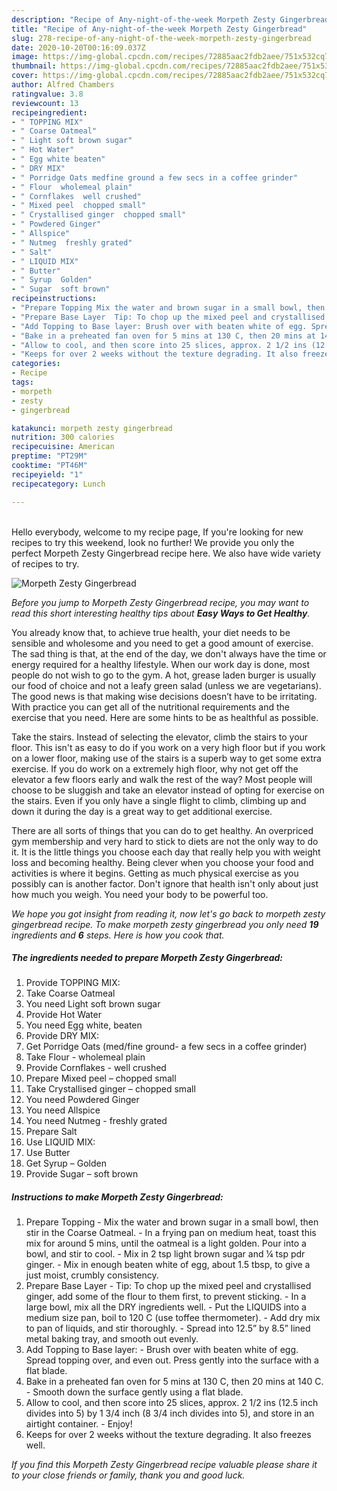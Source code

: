 ```yaml
---
description: "Recipe of Any-night-of-the-week Morpeth Zesty Gingerbread"
title: "Recipe of Any-night-of-the-week Morpeth Zesty Gingerbread"
slug: 278-recipe-of-any-night-of-the-week-morpeth-zesty-gingerbread
date: 2020-10-20T00:16:09.037Z
image: https://img-global.cpcdn.com/recipes/72885aac2fdb2aee/751x532cq70/morpeth-zesty-gingerbread-recipe-main-photo.jpg
thumbnail: https://img-global.cpcdn.com/recipes/72885aac2fdb2aee/751x532cq70/morpeth-zesty-gingerbread-recipe-main-photo.jpg
cover: https://img-global.cpcdn.com/recipes/72885aac2fdb2aee/751x532cq70/morpeth-zesty-gingerbread-recipe-main-photo.jpg
author: Alfred Chambers
ratingvalue: 3.8
reviewcount: 13
recipeingredient:
- " TOPPING MIX"
- " Coarse Oatmeal"
- " Light soft brown sugar"
- " Hot Water"
- " Egg white beaten"
- " DRY MIX"
- " Porridge Oats medfine ground a few secs in a coffee grinder"
- " Flour  wholemeal plain"
- " Cornflakes  well crushed"
- " Mixed peel  chopped small"
- " Crystallised ginger  chopped small"
- " Powdered Ginger"
- " Allspice"
- " Nutmeg  freshly grated"
- " Salt"
- " LIQUID MIX"
- " Butter"
- " Syrup  Golden"
- " Sugar  soft brown"
recipeinstructions:
- "Prepare Topping Mix the water and brown sugar in a small bowl, then stir in the Coarse Oatmeal. In a frying pan on medium heat, toast this mix for around 5 mins, until the oatmeal is a light golden. Pour into a bowl, and stir to cool. Mix in 2 tsp light brown sugar and ¼ tsp pdr ginger. Mix in enough beaten white of egg, about 1.5 tbsp, to give a just moist, crumbly consistency."
- "Prepare Base Layer  Tip: To chop up the mixed peel and crystallised ginger, add some of the flour to them first, to prevent sticking. In a large bowl, mix all the DRY ingredients well. Put the LIQUIDS into a medium size pan, boil to 120 C (use toffee thermometer). Add dry mix to pan of liquids, and stir thoroughly. Spread into 12.5” by 8.5” lined metal baking tray, and smooth out evenly."
- "Add Topping to Base layer: Brush over with beaten white of egg. Spread topping over, and even out. Press gently into the surface with a flat blade."
- "Bake in a preheated fan oven for 5 mins at 130 C, then 20 mins at 140 C. Smooth down the surface gently using a flat blade."
- "Allow to cool, and then score into 25 slices, approx. 2 1/2 ins (12.5 inch divides into 5) by 1 3/4 inch (8 3/4 inch divides into 5), and store in an airtight container. Enjoy!"
- "Keeps for over 2 weeks without the texture degrading. It also freezes well."
categories:
- Recipe
tags:
- morpeth
- zesty
- gingerbread

katakunci: morpeth zesty gingerbread 
nutrition: 300 calories
recipecuisine: American
preptime: "PT29M"
cooktime: "PT46M"
recipeyield: "1"
recipecategory: Lunch

---
```

<br>
Hello everybody, welcome to my recipe page, If you're looking for new recipes to try this weekend, look no further! We provide you only the perfect Morpeth Zesty Gingerbread recipe here. We also have wide variety of recipes to try.
<br>


![Morpeth Zesty Gingerbread](https://img-global.cpcdn.com/recipes/72885aac2fdb2aee/751x532cq70/morpeth-zesty-gingerbread-recipe-main-photo.jpg)

<i>Before you jump to Morpeth Zesty Gingerbread recipe, you may want to read this short interesting healthy tips about <strong>Easy Ways to Get Healthy</strong>.</i>

You already know that, to achieve true health, your diet needs to be sensible and wholesome and you need to get a good amount of exercise. The sad thing is that, at the end of the day, we don't always have the time or energy required for a healthy lifestyle. When our work day is done, most people do not wish to go to the gym. A hot, grease laden burger is usually our food of choice and not a leafy green salad (unless we are vegetarians). The good news is that making wise decisions doesn’t have to be irritating. With practice you can get all of the nutritional requirements and the exercise that you need. Here are some hints to be as healthful as possible.

Take the stairs. Instead of selecting the elevator, climb the stairs to your floor. This isn't as easy to do if you work on a very high floor but if you work on a lower floor, making use of the stairs is a superb way to get some extra exercise. If you do work on a extremely high floor, why not get off the elevator a few floors early and walk the rest of the way? Most people will choose to be sluggish and take an elevator instead of opting for exercise on the stairs. Even if you only have a single flight to climb, climbing up and down it during the day is a great way to get additional exercise. 

There are all sorts of things that you can do to get healthy. An overpriced gym membership and very hard to stick to diets are not the only way to do it. It is the little things you choose each day that really help you with weight loss and becoming healthy. Being clever when you choose your food and activities is where it begins. Getting as much physical exercise as you possibly can is another factor. Don't ignore that health isn't only about just how much you weigh. You need your body to be powerful too. 


<i>We hope you got insight from reading it, now let's go back to morpeth zesty gingerbread recipe. To make morpeth zesty gingerbread you only need <strong>19</strong> ingredients and <strong>6</strong> steps. Here is how you cook that.
</i>

##### The ingredients needed to prepare Morpeth Zesty Gingerbread:

1. Provide  TOPPING MIX:
1. Take  Coarse Oatmeal
1. You need  Light soft brown sugar
1. Provide  Hot Water
1. You need  Egg white, beaten
1. Provide  DRY MIX:
1. Get  Porridge Oats (med/fine ground- a few secs in a coffee grinder)
1. Take  Flour - wholemeal plain
1. Provide  Cornflakes - well crushed
1. Prepare  Mixed peel – chopped small
1. Take  Crystallised ginger – chopped small
1. You need  Powdered Ginger
1. You need  Allspice
1. You need  Nutmeg - freshly grated
1. Prepare  Salt
1. Use  LIQUID MIX:
1. Use  Butter
1. Get  Syrup – Golden
1. Provide  Sugar – soft brown


##### Instructions to make Morpeth Zesty Gingerbread:

1. Prepare Topping - Mix the water and brown sugar in a small bowl, then stir in the Coarse Oatmeal. - In a frying pan on medium heat, toast this mix for around 5 mins, until the oatmeal is a light golden. Pour into a bowl, and stir to cool. - Mix in 2 tsp light brown sugar and ¼ tsp pdr ginger. - Mix in enough beaten white of egg, about 1.5 tbsp, to give a just moist, crumbly consistency.
1. Prepare Base Layer  - Tip: To chop up the mixed peel and crystallised ginger, add some of the flour to them first, to prevent sticking. - In a large bowl, mix all the DRY ingredients well. - Put the LIQUIDS into a medium size pan, boil to 120 C (use toffee thermometer). - Add dry mix to pan of liquids, and stir thoroughly. - Spread into 12.5” by 8.5” lined metal baking tray, and smooth out evenly.
1. Add Topping to Base layer: - Brush over with beaten white of egg. Spread topping over, and even out. Press gently into the surface with a flat blade.
1. Bake in a preheated fan oven for 5 mins at 130 C, then 20 mins at 140 C. - Smooth down the surface gently using a flat blade.
1. Allow to cool, and then score into 25 slices, approx. 2 1/2 ins (12.5 inch divides into 5) by 1 3/4 inch (8 3/4 inch divides into 5), and store in an airtight container. - Enjoy!
1. Keeps for over 2 weeks without the texture degrading. It also freezes well.


<i>If you find this Morpeth Zesty Gingerbread recipe valuable please share it to your close friends or family, thank you and good luck.</i>
